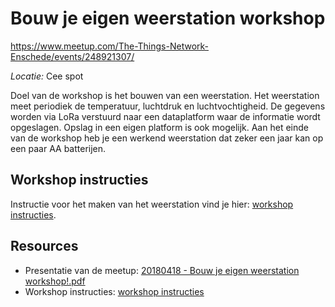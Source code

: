 # Bouw je eigen weerstation workshop
https://www.meetup.com/The-Things-Network-Enschede/events/248921307/

*Locatie:* Cee spot

Doel van de workshop is het bouwen van een weerstation. Het weerstation meet periodiek de temperatuur, luchtdruk en luchtvochtigheid. De gegevens worden via LoRa verstuurd naar een dataplatform waar de informatie wordt opgeslagen. Opslag in een eigen platform is ook mogelijk. Aan het einde van de workshop heb je een werkend weerstation dat zeker een jaar kan op een paar AA batterijen.

## Workshop instructies
Instructie voor het maken van het weerstation vind je hier: [workshop instructies](https://github.com/TTNEnschede/documentation/blob/master/meetup/20180418%20-%20Bouw%20je%20eigen%20weerstation/20180418%20-%20Workshop%20instructies%20-%20Bouw%20je%20eigen%20weerstation%20workshop!.pdf).


## Resources
* Presentatie van de meetup: [20180418 - Bouw je eigen weerstation workshop!.pdf](https://github.com/TTNEnschede/documentation/blob/master/meetup/20180418%20-%20Bouw%20je%20eigen%20weerstation/20180418%20-%20Bouw%20je%20eigen%20weerstation%20workshop!.pdf)
* Workshop instructies: [workshop instructies](https://github.com/TTNEnschede/documentation/blob/master/meetup/20180418%20-%20Bouw%20je%20eigen%20weerstation/20180418%20-%20Workshop%20instructies%20-%20Bouw%20je%20eigen%20weerstation%20workshop!.pdf)
